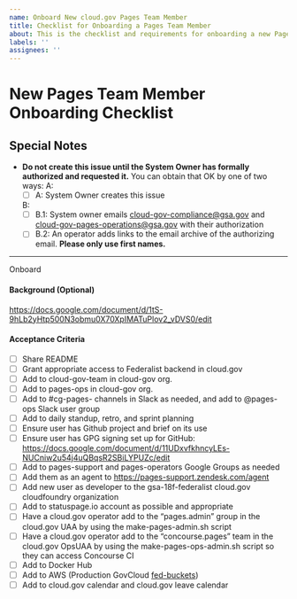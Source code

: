 ```yaml
---
name: Onboard New cloud.gov Pages Team Member
title: Checklist for Onboarding a Pages Team Member
about: This is the checklist and requirements for onboarding a new Pages team member
labels: ''
assignees: ''
---
```


 # New Pages Team Member Onboarding Checklist

 ## Special Notes

- **Do not create this issue until the System Owner has formally authorized and requested it.** You can obtain that OK by one of two ways:
  A:
  - [ ] A: System Owner creates this issue

  B:
  - [ ] B.1: System owner emails cloud-gov-compliance@gsa.gov and cloud-gov-pages-operations@gsa.gov with their authorization
  - [ ] B.2: An operator adds links to the email archive of the authorizing email.
**Please only use first names.**

---

Onboard <Person>

#### Background (Optional)

https://docs.google.com/document/d/1tS-9hLb2yHtp500N3obmu0X70XpIMATuPlov2_vDVS0/edit

#### Acceptance Criteria
- [ ] Share README
- [ ] Grant appropriate access to Federalist backend in cloud.gov
- [ ] Add to cloud-gov-team in cloud-gov org.
- [ ] Add to pages-ops in cloud-gov org.
- [ ] Add to #cg-pages- channels in Slack as needed, and add to @pages-ops Slack user group
- [ ] Add to daily standup, retro, and sprint planning
- [ ] Ensure user has Github project and brief on its use
- [ ] Ensure user has GPG signing set up for GitHub: https://docs.google.com/document/d/11UDxvfkhncyLEs-NUCniw2u54j4uQBqsR2SBiLYPUZc/edit
- [ ] Add to pages-support and pages-operators Google Groups as needed
- [ ] Add them as an agent to https://pages-support.zendesk.com/agent
- [ ] Add new user as developer to the gsa-18f-federalist cloud.gov cloudfoundry organization
- [ ] Add to statuspage.io account as possible and appropriate
- [ ] Have a cloud.gov operator add to the “pages.admin” group in the cloud.gov UAA by using the make-pages-admin.sh script
- [ ] Have a cloud.gov operator add to the “concourse.pages” team in the cloud.gov OpsUAA by using the make-pages-ops-admin.sh script so they can access Concourse CI
- [ ] Add to Docker Hub
- [ ] Add to AWS (Production GovCloud [fed-buckets](https://github.com/cloud-gov/aws-admin/tree/main/stacks/gov/accounts/fed-buckets))
- [ ] Add to cloud.gov calendar and cloud.gov leave calendar
